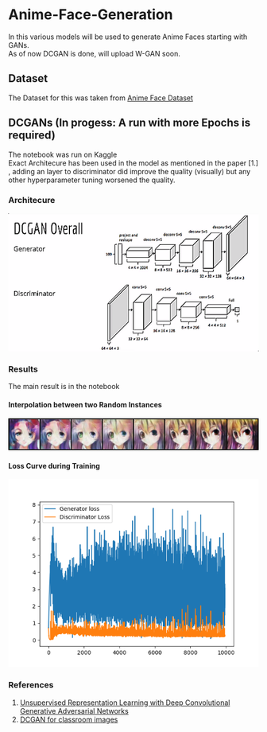 # Anime-Face-Generation
In this various models will be used to generate Anime Faces starting with GANs.<br>
As of now DCGAN is done, will upload W-GAN soon.
## Dataset
The Dataset for this was taken from [Anime Face Dataset](https://www.kaggle.com/datasets/splcher/animefacedataset)
## DCGANs (In progess: A run with more Epochs is required)
The notebook was run on Kaggle <br>
Exact Architecure has been used in the model as mentioned in the paper [1.] , adding an layer to discriminator did improve the quality (visually) but any other hyperparameter tuning worsened the quality.
### Architecure
![architecure](DCGAN/images/dcgan_archi.png)
### Results
The main result is in the notebook
#### Interpolation between two Random Instances
![interpolation](DCGAN/images/interpolation.png)
#### Loss Curve during Training
![loss_curve](DCGAN/images/loss.png)
### References
1. [Unsupervised Representation Learning with Deep Convolutional Generative Adversarial Networks](https://arxiv.org/abs/1511.06434)
2. [DCGAN for classroom images](https://neuro.cs.ut.ee/wp-content/uploads/2018/02/DCGAN.pdf)
